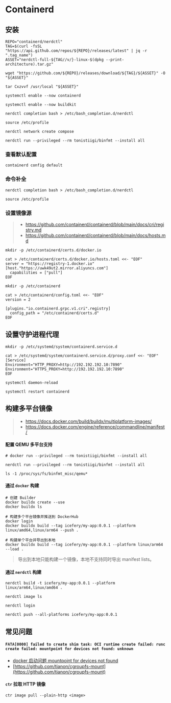 # Containerd

## 安装

```shell
REPO="containerd/nerdctl"
TAG=$(curl -fsSL "https://api.github.com/repos/${REPO}/releases/latest" | jq -r ".tag_name")
ASSET="nerdctl-full-${TAG//v/}-linux-$(dpkg --print-architecture).tar.gz"

wget "https://github.com/${REPO}/releases/download/${TAG}/${ASSET}" -O "${ASSET}"

tar Cxzvvf /usr/local "${ASSET}"

systemctl enable --now containerd

systemctl enable --now buildkit

nerdctl completion bash > /etc/bash_completion.d/nerdctl

source /etc/profile

nerdctl network create compose

nerdctl run --privileged --rm tonistiigi/binfmt --install all
```

### 查看默认配置

```shell
containerd config default
```

### 命令补全

```shell
nerdctl completion bash > /etc/bash_completion.d/nerdctl

source /etc/profile
```

### 设置镜像源

> -   https://github.com/containerd/containerd/blob/main/docs/cri/registry.md
> -   https://github.com/containerd/containerd/blob/main/docs/hosts.md

```shell
mkdir -p /etc/containerd/certs.d/docker.io

cat > /etc/containerd/certs.d/docker.io/hosts.toml <<- "EOF"
server = "https://registry-1.docker.io"
[host."https://uwk49ut2.mirror.aliyuncs.com"]
  capabilities = ["pull"]
EOF
```

```shell
mkdir -p /etc/containerd

cat > /etc/containerd/config.toml <<- "EOF"
version = 2

[plugins."io.containerd.grpc.v1.cri".registry]
  config_path = "/etc/containerd/certs.d"
EOF
```

## 设置守护进程代理

```shell
mkdir -p /etc/systemd/system/containerd.service.d

cat > /etc/systemd/system/containerd.service.d/proxy.conf <<- "EOF"
[Service]
Environment="HTTP_PROXY=http://192.192.192.10:7890"
Environment="HTTPS_PROXY=http://192.192.192.10:7890"
EOF

systemctl daemon-reload

systemctl restart containerd
```

## 构建多平台镜像

> -   https://docs.docker.com/build/buildx/multiplatform-images/
> -   https://docs.docker.com/engine/reference/commandline/manifest/

#### 配置 QEMU 多平台支持

```shell
# docker run --privileged --rm tonistiigi/binfmt --install all

nerdctl run --privileged --rm tonistiigi/binfmt --install all

ls -1 /proc/sys/fs/binfmt_misc/qemu*
```

#### 通过 `docker` 构建

```shell
# 创建 Builder
docker buildx create --use
docker buildx ls

# 构建多个平台镜像并推送到 DockerHub
docker login
docker buildx build --tag icefery/my-app:0.0.1 --platform linux/amd64,linux/arm64 --push .

# 构建单个平台并导出到本地
docker buildx build --tag icefery/my-app:0.0.1 --platform linux/arm64 --load .
```

> 导出到本地只能构建一个镜像，本地不支持同时导出 manifest lists。

#### 通过 `nerdctl` 构建

```shell
nerdctl build -t icefery/my-app:0.0.1 --platform linux/arm64,linux/amd64 .

nerdctl image ls

nerdctl login

nerdctl push --all-platforms icefery/my-app:0.0.1
```

## 常见问题

#### `FATA[0000] failed to create shim task: OCI runtime create failed: runc create failed: mountpoint for devices not found: unknown`

-   [docker 启动问题 mountpoint for devices not found](https://blog.csdn.net/weixin_47023868/article/details/116025586)
-   [https://github.com/tianon/cgroupfs-mount](https://github.com/tianon/cgroupfs-mount)

#### `ctr` 拉取 HTTP 镜像

```shell
ctr image pull --plain-http <image>
```
